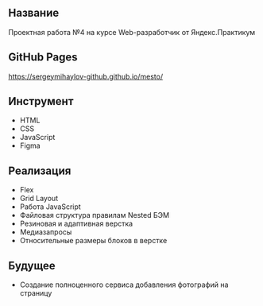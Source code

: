 ## Название
Проектная работа №4 
на курсе Web-разработчик от Яндекс.Практикум

## GitHub Pages 
https://sergeymihaylov-github.github.io/mesto/

## Инструмент
* HTML
* CSS
* JavaScript
* Figma

## Реализация
* Flex
* Grid Layout
* Работа JavaScript
* Файловая структура правилам Nested БЭМ
* Резиновая и адаптивная верстка
* Медиазапросы
* Относительные размеры блоков в верстке

## Будущее
* Создание полноценного сервиса добавления фотографий на страницу
